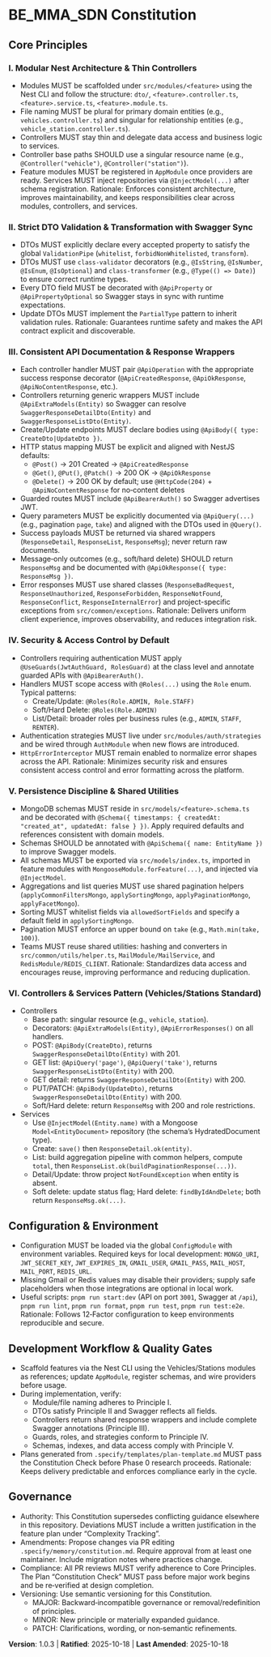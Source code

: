 <!--
Sync Impact Report
- Version change: 1.0.2 → 1.0.3
- Modified principles: VI (Model<Document> typing); IV (vehicles guarded like stations)
- Added sections: VI. Controllers & Services Pattern (Vehicles/Stations Standard)
- Removed sections: None
- Templates requiring updates: None
- Follow-up TODOs:
  - TODO(RATIFICATION_DATE): Set original adoption date when approved by maintainers
-->

# BE_MMA_SDN Constitution

## Core Principles

### I. Modular Nest Architecture & Thin Controllers
- Modules MUST be scaffolded under `src/modules/<feature>` using the Nest CLI and
  follow the structure: `dto/`, `<feature>.controller.ts`, `<feature>.service.ts`,
  `<feature>.module.ts`.
- File naming MUST be plural for primary domain entities (e.g., `vehicles.controller.ts`)
  and singular for relationship entities (e.g., `vehicle_station.controller.ts`).
- Controllers MUST stay thin and delegate data access and business logic to services.
- Controller base paths SHOULD use a singular resource name (e.g., `@Controller("vehicle")`, `@Controller("station")`).
- Feature modules MUST be registered in `AppModule` once providers are ready. Services
  MUST inject repositories via `@InjectModel(...)` after schema registration.
Rationale: Enforces consistent architecture, improves maintainability, and keeps
responsibilities clear across modules, controllers, and services.

### II. Strict DTO Validation & Transformation with Swagger Sync
- DTOs MUST explicitly declare every accepted property to satisfy the global
  `ValidationPipe` (`whitelist`, `forbidNonWhitelisted`, `transform`).
- DTOs MUST use `class-validator` decorators (e.g., `@IsString`, `@IsNumber`,
  `@IsEnum`, `@IsOptional`) and `class-transformer` (e.g., `@Type(() => Date)`)
  to ensure correct runtime types.
- Every DTO field MUST be decorated with `@ApiProperty` or `@ApiPropertyOptional`
  so Swagger stays in sync with runtime expectations.
- Update DTOs MUST implement the `PartialType` pattern to inherit validation rules.
Rationale: Guarantees runtime safety and makes the API contract explicit and discoverable.

### III. Consistent API Documentation & Response Wrappers
- Each controller handler MUST pair `@ApiOperation` with the appropriate success
  response decorator (`@ApiCreatedResponse`, `@ApiOkResponse`,
  `@ApiNoContentResponse`, etc.).
- Controllers returning generic wrappers MUST include `@ApiExtraModels(Entity)`
  so Swagger can resolve `SwaggerResponseDetailDto(Entity)` and
  `SwaggerResponseListDto(Entity)`.
- Create/Update endpoints MUST declare bodies using `@ApiBody({ type: CreateDto|UpdateDto })`.
- HTTP status mapping MUST be explicit and aligned with NestJS defaults:
  - `@Post()` → 201 Created → `@ApiCreatedResponse`
  - `@Get()`, `@Put()`, `@Patch()` → 200 OK → `@ApiOkResponse`
  - `@Delete()` → 200 OK by default; use `@HttpCode(204)` + `@ApiNoContentResponse` for no‑content deletes
- Guarded routes MUST include `@ApiBearerAuth()` so Swagger advertises JWT.
- Query parameters MUST be explicitly documented via `@ApiQuery(...)` (e.g., pagination `page`, `take`) and aligned with the DTOs used in `@Query()`.
- Success payloads MUST be returned via shared wrappers
  (`ResponseDetail`, `ResponseList`, `ResponseMsg`); never return raw documents.
- Message‑only outcomes (e.g., soft/hard delete) SHOULD return `ResponseMsg` and be documented with `@ApiOkResponse({ type: ResponseMsg })`.
- Error responses MUST use shared classes (`ResponseBadRequest`,
  `ResponseUnauthorized`, `ResponseForbidden`, `ResponseNotFound`,
  `ResponseConflict`, `ResponseInternalError`) and project-specific exceptions
  from `src/common/exceptions`.
Rationale: Delivers uniform client experience, improves observability, and reduces
integration risk.

### IV. Security & Access Control by Default
- Controllers requiring authentication MUST apply `@UseGuards(JwtAuthGuard, RolesGuard)` at the class level and annotate guarded APIs with `@ApiBearerAuth()`.
- Handlers MUST scope access with `@Roles(...)` using the `Role` enum. Typical patterns:
  - Create/Update: `@Roles(Role.ADMIN, Role.STAFF)`
  - Soft/Hard Delete: `@Roles(Role.ADMIN)`
  - List/Detail: broader roles per business rules (e.g., `ADMIN`, `STAFF`, `RENTER`).
- Authentication strategies MUST live under `src/modules/auth/strategies` and be
  wired through `AuthModule` when new flows are introduced.
- `HttpErrorInterceptor` MUST remain enabled to normalize error shapes across the
  API.
Rationale: Minimizes security risk and ensures consistent access control and error
formatting across the platform.

### V. Persistence Discipline & Shared Utilities
- MongoDB schemas MUST reside in `src/models/<feature>.schema.ts` and be
  decorated with `@Schema({ timestamps: { createdAt: "created_at", updatedAt: false } })`.
  Apply required defaults and references consistent with domain models.
- Schemas SHOULD be annotated with `@ApiSchema({ name: EntityName })` to improve Swagger models.
- All schemas MUST be exported via `src/models/index.ts`, imported in feature
  modules with `MongooseModule.forFeature(...)`, and injected via `@InjectModel`.
- Aggregations and list queries MUST use shared pagination helpers
  (`applyCommonFiltersMongo`, `applySortingMongo`, `applyPaginationMongo`, `applyFacetMongo`).
- Sorting MUST whitelist fields via `allowedSortFields` and specify a default field in `applySortingMongo`.
- Pagination MUST enforce an upper bound on `take` (e.g., `Math.min(take, 100)`).
- Teams MUST reuse shared utilities: hashing and converters in
  `src/common/utils/helper.ts`, `MailModule/MailService`, and `RedisModule/REDIS_CLIENT`.
Rationale: Standardizes data access and encourages reuse, improving performance and
reducing duplication.

### VI. Controllers & Services Pattern (Vehicles/Stations Standard)
- Controllers
  - Base path: singular resource (e.g., `vehicle`, `station`).
  - Decorators: `@ApiExtraModels(Entity)`, `@ApiErrorResponses()` on all handlers.
  - POST: `@ApiBody(CreateDto)`, returns `SwaggerResponseDetailDto(Entity)` with 201.
  - GET list: `@ApiQuery('page')`, `@ApiQuery('take')`, returns `SwaggerResponseListDto(Entity)` with 200.
  - GET detail: returns `SwaggerResponseDetailDto(Entity)` with 200.
  - PUT/PATCH: `@ApiBody(UpdateDto)`, returns `SwaggerResponseDetailDto(Entity)` with 200.
  - Soft/Hard delete: return `ResponseMsg` with 200 and role restrictions.
- Services
  - Use `@InjectModel(Entity.name)` with a Mongoose `Model<EntityDocument>` repository (the schema’s HydratedDocument type).
  - Create: `save()` then `ResponseDetail.ok(entity)`.
  - List: build aggregation pipeline with common helpers, compute `total`, then `ResponseList.ok(buildPaginationResponse(...))`.
  - Detail/Update: throw project `NotFoundException` when entity is absent.
  - Soft delete: update status flag; Hard delete: `findByIdAndDelete`; both return `ResponseMsg.ok(...)`.

## Configuration & Environment

- Configuration MUST be loaded via the global `ConfigModule` with environment
  variables. Required keys for local development:
  `MONGO_URI`, `JWT_SECRET_KEY`, `JWT_EXPIRES_IN`, `GMAIL_USER`, `GMAIL_PASS`,
  `MAIL_HOST`, `MAIL_PORT`, `REDIS_URL`.
- Missing Gmail or Redis values may disable their providers; supply safe
  placeholders when those integrations are optional in local work.
- Useful scripts: `pnpm run start:dev` (API on port `3001`, Swagger at `/api`),
  `pnpm run lint`, `pnpm run format`, `pnpm run test`, `pnpm run test:e2e`.
Rationale: Follows 12‑Factor configuration to keep environments reproducible and secure.

## Development Workflow & Quality Gates

- Scaffold features via the Nest CLI using the Vehicles/Stations modules as references; update `AppModule`, register schemas, and wire providers before usage.
- During implementation, verify:
  - Module/file naming adheres to Principle I.
  - DTOs satisfy Principle II and Swagger reflects all fields.
  - Controllers return shared response wrappers and include complete Swagger
    annotations (Principle III).
  - Guards, roles, and strategies conform to Principle IV.
  - Schemas, indexes, and data access comply with Principle V.
- Plans generated from `.specify/templates/plan-template.md` MUST pass the
  Constitution Check before Phase 0 research proceeds.
Rationale: Keeps delivery predictable and enforces compliance early in the cycle.

## Governance

- Authority: This Constitution supersedes conflicting guidance elsewhere in this
  repository. Deviations MUST include a written justification in the feature plan
  under “Complexity Tracking”.
- Amendments: Propose changes via PR editing `.specify/memory/constitution.md`.
  Require approval from at least one maintainer. Include migration notes where
  practices change.
- Compliance: All PR reviews MUST verify adherence to Core Principles. The Plan
  “Constitution Check” MUST pass before major work begins and be re‑verified at
  design completion.
- Versioning: Use semantic versioning for this Constitution.
  - MAJOR: Backward‑incompatible governance or removal/redefinition of principles.
  - MINOR: New principle or materially expanded guidance.
  - PATCH: Clarifications, wording, or non‑semantic refinements.

**Version**: 1.0.3 | **Ratified**: 2025-10-18 | **Last Amended**: 2025-10-18
